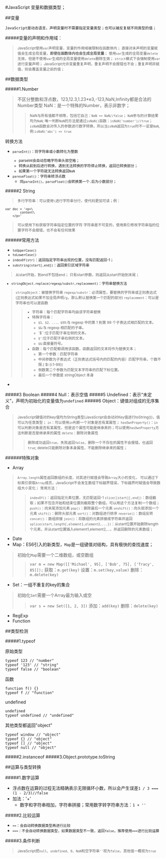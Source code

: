 #JavaScript 变量和数据类型；


##变量
```
JavaScript是动态语言，声明变量时不需要指定变量类型；也可以被反复赋不同类型的值；
```

#####变量的声明和作用域：

> <small>JavaScript使用`var`声明变量，变量的作用域被限制在函数体内；
> 直接对未声明的变量赋值会生成全局变量，**即使在函数体内也会生成全局变量**；
> 使用`var`生成的全局变量`delete`无效，但是不使用`var`生成的全局变量使用`delete`删除生效；
> `strict`模式下会强制使用`var`进行变量声明；
> JavaScript允许变量重复声明，重复声明不会报错也不会；重复声明并赋值，则会覆盖变量之前的值；</small>


##数据类型

#####1.Number

> 不区分整数和浮点数，123,12.3,1.23*e3,-123,NaN,Infinity都是合法的Number类型
> NaN：是一个特殊的Number，表示非数字；
>> <small>NaN与所有值都不相等，包括它自己：`NaN == NaN//false`；
>> `NaN`参与的计算结果均为`NaN`;
>> 唯一判断`NaN`的方法是通过`isNaN()`函数：`isNaN('number')//true`；
>> `isNaN`函数会对传入的参数进行数字转换，所以当`isNaN`返回为`true`时不一定是`NaN`,例:`isNaN('abc') => true`
>> </small>

转换方法
+ <small>`parseInt()`：将字符串或小数转化为整数
	* parseInt会自动忽略字符串头部空格；
	* 转换从前到后进行转换，遇到无法转换的字符停止转换，返回已转换部分；
	* 如果第一个字符就无法转换返回`NaN`
+ `pareseFloat()`：字符串转浮点数
	* 同`parseInt()`，`parseFloat()`会转换第一个`.`后为小数部分；</small>

#####2 String

> <small>多行字符串：可以使用`\`进行字符串分行，使代码更加可读；例：

```
var doc = '<p>\
		content\
	</p>'
```

> 可以使用下标获取字符串指定位置的字符
> 字符串是不可变的，使用索引修改字符串指的位置字符不会报错，也不会有任何效果
> </small>

######常用方法
+ <small>`toUpperCase()`
+ `toLowerCase()`
+ `indexOf(str)`：返回指定字符串出现的位置，没有匹配返回-1；
+ `substring(start[,end])`：返回索引区域字符串
> 从start开始，到end不包括end；
> 只有start参数，则返回从start开始到末尾；
+ `stringObject.replace(regexp/substr,replacement)`：字符串替换方法
> `stringObject`：被替换字符串
> `regexp/substr`：必须属性，要替换的字符串或正则表达式(正则表达式如果不加全局声明`/g`，那么默认替换第一个匹配的部分)
> `replacement`：可以是字符串也可以是函数
>> + 字符串：每个匹配字符串均由该字符串替换
>> + 特殊字符串：
>> 		- `$1、$2、...、$99`:与 regexp 中的第 1 到第 99 个子表达式相匹配的文本。
>> 		- `$&`:与 regexp 相匹配的子串。
>> 		- `$\``:位于匹配子串左侧的文本。
>> 		- `$'`:位于匹配子串右侧的文本。
>> 		- `$$`:直接量符号。
>> + 函数：每个匹配都调用该函数，函数返回的文本将作为替换文本；
>> 		- 第一个参数：匹配字符串
>> 		- 中间参数为子表达式（正则表达式括号内的匹配的内容）匹配字符串，个数不限.( $i (i:1-99))
>> 		- 倒数第二个参数为匹配文本字符串的匹配下标位置。
>> 		- 最后一个参数是 stringObject 本身

+ </small>

#####3 Boolean
#####4 Null：表示空值
#####5 Undefined：表示“未定义”，声明为初始化的变量值为`undefined`
#####6 Object：键值对组成的无序集合

> <small>JavaScript键值对的key值均为String类型(JavaScript会自动对Key值进行toString())，值可以为任意类型；
> `in`：可以使用`in`判断一个对象是否有某属性；
> `hasOwnProperty()`：`in`可以判断对象是否有某属性，但是这个属性可能是继承来的；可以使用`hasOwnProperty`方法判断是否是继承来的属性
> `delete`：删除对象属性
>> 删除成功返回`true`，失败返回`false`，删除一个不存在的属性不会报错，也返回`true`;
>> delete只能删除对象本身属性，不能删除继承来的属性；
> </small>

######特殊对象
+ Array
> <small>`Array.length`属性返回数组的长度，对其进行赋值会导致`Array`大小的变化，
> 可以通过下标索引获取`Array`成员，JavaScript不会发生数组下标越界错误，下标越界时赋值会导致数组大小变化；
> 常用方法：
>> `indexOf()`：返回指定元素位置，无匹配返回-1
>> `slice([start][,end])`：数组截取；如果不包含开始和结束位置则截取整个数组，可以用这个方法复制一个数组；
>> `push()`：向末尾添加元素
>> `pop()`：删除最后一个元素
>> `unshift()`：向头部添加一个元素
>> `shift()`：删除头部元素
>> `sort()`：对数组进行排序
>> `reverse()`：数组反转
>> `concat()`：数组拼接
>> `join()`：将数组的元素拼接成字符串并返回
>> `splice(start,length[,element1,element2,...])`：从start位置开始删除length个元素，并从start位置插入element1,element2,...，并返回删除的元素数组；
>>  </small>
+ Date
+ Map：ES6引入的新类型，`Map`是一组键值对结构，具有极快的查找速度；
> 初始化`Map`需要一个二维数组，或空数组
>> `var m = new Map([['Michael', 95], ['Bob', 75], ['Tracy', 85]]);`
>> 获取：`m.get(key)`
>> 设置：`m.set(key,value)`
>> 删除：`m.delete(key)`
+ Set：一组不重复的key的集合
> 初始化`Set`需要一个Array最为输入或空
>> `var s = new Set([1, 2, 3])`
>> 添加：`add(key)`
>> 删除：`delete(key)`
+ RegExp
+ Function

##类型检测

#####1.typeof

原始类型

	typeof 123 // "number"
	typeof '123' // "string"
	typeof false // "boolean"

函数

	function f() {}
	typeof f // "function"

undefined

	undefined
	typeof undefined // "undefined"

其他类型都返回"object"

	typeof window // "object"
	typeof {} // "object"
	typeof [] // "object"
	typeof null // "object"

#####2.instanceof
#####3.Object.prototype.toString

##运算与类型转换

#####1.数字运算

+ 浮点数在运算的过程无法精确表示无限循环小数，所以会产生误差`1 / 3 === (1 - 2/3)//false`
+ 加法：'+'
	* 数字和字符串相加，字符串拼接；常用数字转字符串方法：`1 + ''`

#####2.比较运算

+ <small>`==`：会自动转换数据类型再进行比较
+ `===`：不会自动转换数据类型，如果数据类型不一致，返回`false`，推荐使用`===`进行比较运算</small>

#####3.条件判断
> <small>JavaScript把`null`、`undefined`、`0`、`NaN`和空字符串`''`视为`false`，其他值一概视为`true`</small>
> 
